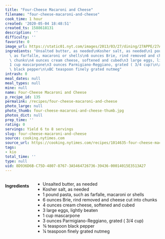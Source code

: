 ```yaml
---
title: "Four-Cheese Macaroni and Cheese"
filename: "four-cheese-macaroni-and-cheese"
cook_time: 1 hour
created: '2020-05-04 18:48:51'
created_ts: 1588618131
description: ''
difficulty: ''
favorite: 0
image_url: https://static01.nyt.com/images/2013/03/27/dining/27APPE/27APPE-articleLarge.jpg
ingredients: "Unsalted butter, as needed\nKosher salt, as needed\n1 pound pasta, such\
  \ as farfalle, macaroni or shells\n6 ounces Brie, rind removed and cheese cut into\
  \ chunks\n4 ounces cream cheese, softened and cubed\n3 large eggs, lightly beaten\n\
  1 cup mascarpone\n3 ounces Parmigiano-Reggiano, grated ( 3/4 cup)\n\xBE teaspoon\
  \ black pepper\n\xBC teaspoon finely grated nutmeg"
intrash: 0
meal_dates: null
meal_types: null
mine: null
name: Four-Cheese Macaroni and Cheese
p_recipe_id: 135
permalink: /recipes/four-cheese-macaroni-and-cheese
photo_large: null
photo_thumb: four-cheese-macaroni-and-cheese-thumb.jpg
photos_dict: null
prep_time: ''
rating: 0
servings: Yield 6 to 8 servings
slug: four-cheese-macaroni-and-cheese
source: cooking.nytimes.com
source_url: https://cooking.nytimes.com/recipes/1014635-four-cheese-macaroni-and-cheese?action=click&module=Collection%20Page%20Recipe%20Card&region=Amazing%20Ways%20to%20Do%20Macaroni%20and%20Cheese&pgType=collection&rank=12
tags:
- kio
total_time: ''
type: null
uid: 8D936D6B-C75D-4807-8767-3A5464726736-39436-00014015E3513A27
---
```

<div class="large-8 medium-7 columns" id="writeup">	</div><!-- #writeup -->
</div><!-- #row-one -->
<div class="row" id="row-two">	<div class="medium-4 small-5 columns" id="ingredients"><h4>Ingredients</h4><div class="box box-ingredients content"><ul>
<li>Unsalted butter, as needed</li>
<li>Kosher salt, as needed</li>
<li>1 pound pasta, such as farfalle, macaroni or shells</li>
<li>6 ounces Brie, rind removed and cheese cut into chunks</li>
<li>4 ounces cream cheese, softened and cubed</li>
<li>3 large eggs, lightly beaten</li>
<li>1 cup mascarpone</li>
<li>3 ounces Parmigiano-Reggiano, grated ( 3/4 cup)</li>
<li>¾ teaspoon black pepper</li>
<li>¼ teaspoon finely grated nutmeg</li>
</ul>
</div>	</div>	<div class="medium-6 small-7 columns" id="directions">	</div>